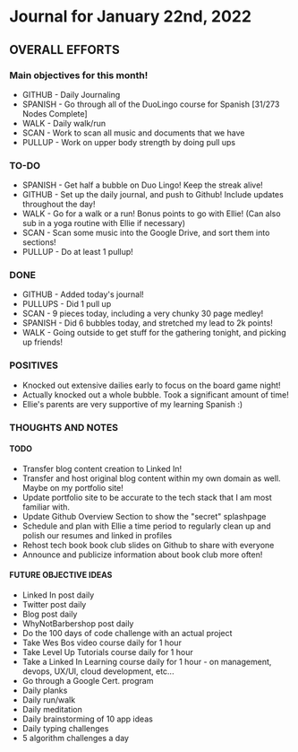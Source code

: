 # Journal for January 22nd, 2022

## OVERALL EFFORTS

### Main objectives for this month!

- GITHUB - Daily Journaling
- SPANISH - Go through all of the DuoLingo course for Spanish [31/273 Nodes Complete]
- WALK - Daily walk/run
- SCAN - Work to scan all music and documents that we have
- PULLUP - Work on upper body strength by doing pull ups

### TO-DO

- SPANISH - Get half a bubble on Duo Lingo! Keep the streak alive!
- GITHUB - Set up the daily journal, and push to Github! Include updates throughout the day!
- WALK - Go for a walk or a run! Bonus points to go with Ellie! (Can also sub in a yoga routine with Ellie if necessary)
- SCAN - Scan some music into the Google Drive, and sort them into sections!
- PULLUP - Do at least 1 pullup!

### DONE

- GITHUB - Added today's journal!
- PULLUPS - Did 1 pull up
- SCAN - 9 pieces today, including a very chunky 30 page medley!
- SPANISH - Did 6 bubbles today, and stretched my lead to 2k points!
- WALK - Going outside to get stuff for the gathering tonight, and picking up friends!

### POSITIVES

- Knocked out extensive dailies early to focus on the board game night!
- Actually knocked out a whole bubble. Took a significant amount of time!
- Ellie's parents are very supportive of my learning Spanish :)

### THOUGHTS AND NOTES

#### TODO

- Transfer blog content creation to Linked In!
- Transfer and host original blog content within my own domain as well. Maybe on my portfolio site!
- Update portfolio site to be accurate to the tech stack that I am most familiar with.
- Update Github Overview Section to show the "secret" splashpage
- Schedule and plan with Ellie a time period to regularly clean up and polish our resumes and linked in profiles
- Rehost tech book book club slides on Github to share with everyone
- Announce and publicize information about book club more often!

#### FUTURE OBJECTIVE IDEAS

- Linked In post daily
- Twitter post daily
- Blog post daily
- WhyNotBarbershop post daily
- Do the 100 days of code challenge with an actual project
- Take Wes Bos video course daily for 1 hour
- Take Level Up Tutorials course daily for 1 hour
- Take a Linked In Learning course daily for 1 hour - on management, devops, UX/UI, cloud development, etc...
- Go through a Google Cert. program
- Daily planks
- Daily run/walk
- Daily meditation
- Daily brainstorming of 10 app ideas
- Daily typing challenges
- 5 algorithm challenges a day
